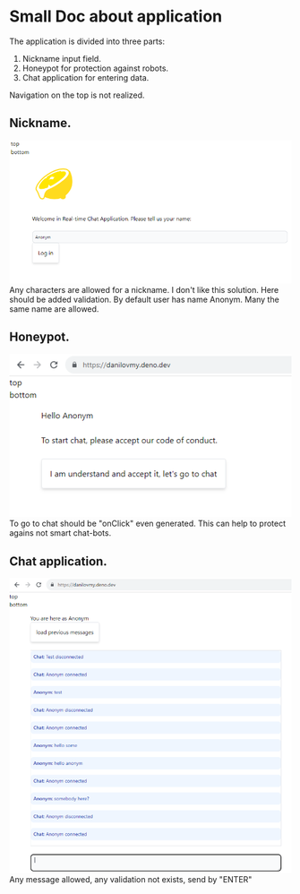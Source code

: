# Small Doc about application
The application is divided into three parts:

1. Nickname input field.
2. Honeypot for protection against robots.
3. Chat application for entering data.

Navigation on the top is not realized.

## Nickname.
![start](./start.png)
Any characters are allowed for a nickname. I don't like this solution.
Here should be added validation.
By default user has name Anonym.
Many the same name are allowed.


## Honeypot.
![protection](./honeypot.png)
To go to chat should be "onClick" even generated.
This can help to protect agains not smart chat-bots.


## Chat application.
![chat with messages](./chat.png)
Any message allowed, any validation not exists, send by "ENTER"